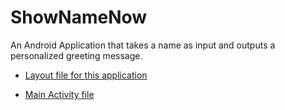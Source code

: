 # ShowNameNow
An Android Application that takes a name as input and outputs a personalized greeting message.

- [Layout file for this application](app/src/main/res/layout/activity_main.xml)

- [Main Activity file](app/src/main/java/com/example/shownamenow/MainActivity.java)
